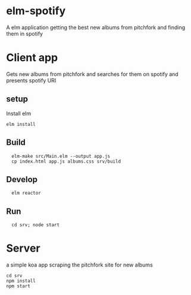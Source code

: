 # elm-spotify
A elm application getting the best new albums from pitchfork and finding them in spotify

# Client app
Gets new albums from pitchfork and searches for them on spotify and presents spotify URI

## setup
Install elm
```
elm install
```

## Build

```
  elm-make src/Main.elm --output app.js
  cp index.html app.js albums.css srv/build
```

## Develop
```
  elm reactor
```

## Run
```
  cd srv; node start
```

# Server
a simple koa app scraping the pitchfork site for new albums


```
cd srv
npm install
npm start
```
